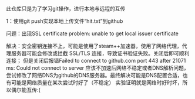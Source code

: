 此仓库只是为了学习git操作，进行本地与远程的互传


1：使用git push实现本地上传文件“hit.txt”到github

问题：出现SSL certificate problem: unable to get local issuer certificate

解决：安全密钥连接不上，可能是使用了steam++加速器，使用了网络代理，代理服务器可能会修改或拦截 SSL/TLS 连接，导致证书验证失败。关闭后即可顺利连接；
    但是关闭后报错Failed to connect to github.com port 443 after 21071 ms: Could not connect to server
    应该不加速后网络不稳定或者DNS解析问题，尝试修改了网络DNS为github的DNS服务器。最终解决可能是DNS配置合适，也有可能是网络质量在某次尝试时好了（不稳定）
    实验证明就是网络时好时坏，所以偶尔能互传:(
      
